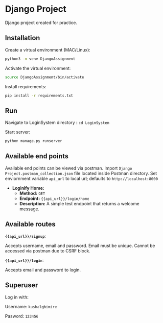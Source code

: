 # Django Project

Django project created for practice.

## Installation

Create a virtual environment (MAC/Linux):

```bash
python3 -m venv DjangoAssignment
```

Activate the virtual environment:

```bash
source DjangoAssignment/bin/activate
```

Install requirements:

```bash
pip install -r requirements.txt
```

## Run
Navigate to LoginSystem directory : `cd LoginSystem`

Start server:
```bash
python manage.py runserver
```

## Available end points

Available end points can be viewed via postman. Import `Django Project.postman_collection.json` file located inside Postman directory. Set enviornment variable `api_url` to local url; defaults to `http://localhost:8000`

* **Loginify Home:**
    * **Method:** `GET`
    * **Endpoint:** `{{api_url}}/login/home`
    * **Description:** A simple test endpoint that returns a welcome message.

## Available routes
**`{{api_url}}/signup`**:

Accepts username, email and password. Email must be unique. Cannot be accessed via postman due to CSRF block.

**`{{api_url}}/login`**:

Accepts email and password to login.

## Superuser

Log in with:

Username: `kushalghimire`

Pasword: `123456`